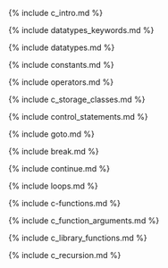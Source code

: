 {% include c_intro.md %}

{% include datatypes_keywords.md %}

{% include datatypes.md %}

{% include constants.md %}

{% include operators.md %}

{% include c_storage_classes.md %}

{% include control_statements.md %}

{% include goto.md %}

{% include break.md %}

{% include continue.md %}

{% include loops.md %}

{% include c-functions.md %}

{% include c_function_arguments.md %}

{% include c_library_functions.md %}

{% include c_recursion.md %}
